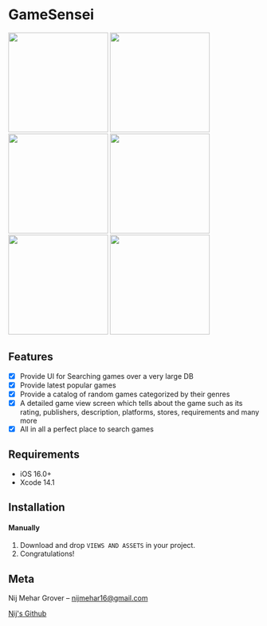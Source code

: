 # GameSensei


<p align="row">
<img src= "https://user-images.githubusercontent.com/62954414/205630136-de00a0da-4420-4328-9e5a-7c37d5815e1d.PNG" width="200" >
<img src= "https://user-images.githubusercontent.com/62954414/205630145-6869b051-1bfc-4963-9bac-82360167c0fd.PNG" width="200" >
<img src= "https://user-images.githubusercontent.com/62954414/205630158-2e4c1368-9792-40f7-b99c-1af53075c491.PNG" width="200" >
<img src= "https://user-images.githubusercontent.com/62954414/205630173-170a8a83-4876-46c3-b227-f3ea3be4f100.PNG" width="200" >
<img src= "https://user-images.githubusercontent.com/62954414/205630183-0fba5b2b-bdb7-44f2-a918-0edf61082bc9.PNG" width="200" >
<img src= "https://user-images.githubusercontent.com/62954414/206131927-19c25c0a-9814-4839-8805-1d77f62137a1.mp4" width="200" >

</p>

## Features

- [x] Provide UI for Searching games over a very large DB
- [x] Provide latest popular games 
- [x] Provide a catalog of random games categorized by their genres
- [x] A detailed game view screen which tells about the game such as its rating, publishers, description, platforms, stores, requirements and many more
- [x] All in all a perfect place to search games 

## Requirements

- iOS 16.0+
- Xcode 14.1

## Installation

#### Manually
1. Download and drop ```VIEWS AND ASSETS``` in your project.  
2. Congratulations!  


## Meta

Nij Mehar Grover – nijmehar16@gmail.com

[Nij's Github](https://github.com/K1RA-16)

[swift-image]:https://img.shields.io/badge/swift-5.7-orange.svg
[swift-url]: https://swift.org/
